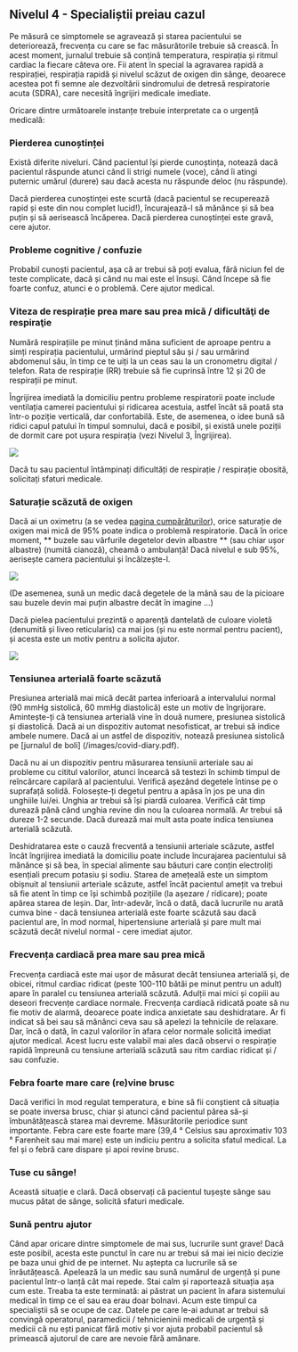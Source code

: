 ## Nivelul 4 - Specialiștii preiau cazul

Pe măsură ce simptomele se agravează și starea pacientului se deteriorează, frecvența cu care se fac măsurătorile trebuie să crească. În acest moment, jurnalul trebuie să conțină temperatura, respirația și ritmul cardiac la fiecare câteva ore. Fii atent în special la agravarea rapidă a respirației, respirația rapidă și nivelul scăzut de oxigen din sânge, deoarece acestea pot fi semne ale dezvoltării sindromului de detresă respiratorie acuta (SDRA), care necesită îngrijiri medicale imediate.

Oricare dintre următoarele instanțe trebuie interpretate ca o urgență medicală:

### Pierderea cunoștinței

Există diferite niveluri. Când pacientul își pierde cunoștința, notează dacă pacientul răspunde atunci când îi strigi numele (voce), când îi atingi puternic umărul (durere) sau dacă acesta nu răspunde deloc (nu răspunde).

Dacă pierderea cunoștinței este scurtă (dacă pacientul se recuperează rapid și este din nou complet lucid!), încurajează-l să mănânce și să bea puțin și să aerisească încăperea. Dacă pierderea cunoștinței este gravă, cere ajutor.

### Probleme cognitive / confuzie

Probabil cunoști pacientul, așa că ar trebui să poți evalua, fără niciun fel de teste complicate, dacă și când nu mai este el însuși. Când începe să fie foarte confuz, atunci e o problemă. Cere ajutor medical.

### Viteza de respirație prea mare sau prea mică / dificultăţi de respiraţie 

Numără respirațiile pe minut ținând mâna suficient de aproape pentru a simți respirația pacientului, urmărind pieptul său și / sau urmărind abdomenul său, în timp ce te uiți la un ceas sau la un cronometru digital / telefon. Rata de respirație (RR) trebuie să fie cuprinsă între 12 și 20 de respirații pe minut.

Îngrijirea imediată la domiciliu pentru probleme respiratorii poate include ventilația camerei pacientului și ridicarea acestuia, astfel încât să poată sta într-o poziție verticală, dar confortabilă. Este, de asemenea, o idee bună să ridici capul patului în timpul somnului, dacă e posibil, și există unele poziții de dormit care pot ușura respirația (vezi Nivelul 3, Îngrijirea).

![](/images/dyspnoe.png)

Dacă tu sau pacientul întâmpinați dificultăți de respirație / respirație obosită, solicitați sfaturi medicale.

### Saturație scăzută de oxigen

Dacă ai un oximetru (a se vedea [pagina cumpărăturilor](/shopping)), orice saturație de oxigen mai mică de 95% poate indica o problemă respiratorie. Dacă în orice moment, ** buzele sau vârfurile degetelor devin albastre ** (sau chiar ușor albastre) (numită cianoză), cheamă o ambulanță! Dacă nivelul e sub 95%, aerisește camera pacientului și încălzește-l.

![](/images/cyanosis.png)

(De asemenea, sună un medic dacă degetele de la mână sau de la picioare sau buzele devin mai puțin albastre decât în imagine ...)

Dacă pielea pacientului prezintă o aparență dantelată de culoare violetă (denumită și liveo reticularis) ca mai jos (și nu este normal pentru pacient), și acesta este un motiv pentru a solicita ajutor.

![](/images/livedo-reticularis.png)

### Tensiunea arterială foarte scăzută

Presiunea arterială mai mică decât partea inferioară a intervalului normal (90 mmHg sistolică, 60 mmHg diastolică) este un motiv de îngrijorare. Amintește-ți că tensiunea arterială vine în două numere, presiunea sistolică și diastolică. Dacă ai un dispozitiv automat nesofisticat, ar trebui să indice ambele numere. Dacă ai un astfel de dispozitiv, notează presiunea sistolică pe [jurnalul de boli] (/images/covid-diary.pdf).

Dacă nu ai un dispozitiv pentru măsurarea tensiunii arteriale sau ai probleme cu cititul valorilor, atunci încearcă să testezi în schimb timpul de reîncărcare capilară al pacientului. Verifică așezând degetele întinse pe o suprafață solidă. Folosește-ți degetul pentru a apăsa în jos pe una din unghiile lui/ei. Unghia ar trebui să își piardă culoarea. Verifică cât timp durează până când unghia revine din nou la culoarea normală. Ar trebui să dureze 1-2 secunde. Dacă durează mai mult asta poate indica tensiunea arterială scăzută. 

Deshidratarea este o cauză frecventă a tensiunii arteriale scăzute, astfel încât îngrijirea imediată la domiciliu poate include încurajarea pacientului să mănânce și să bea, în special alimente sau băuturi care conțin electroliți esențiali precum potasiu și sodiu. Starea de amețeală este un simptom obișnuit al tensiunii arteriale scăzute, astfel încât pacientul amețit va trebui să fie atent în timp ce își schimbă pozițiile (la așezare / ridicare); poate apărea starea de leșin. Dar, într-adevăr, încă o dată, dacă lucrurile nu arată cumva bine - dacă tensiunea arterială este foarte scăzută sau dacă pacientul are, în mod normal, hipertensiune arterială și pare mult mai scăzută decât nivelul normal - cere imediat ajutor.

### Frecvența cardiacă prea mare sau prea mică

Frecvența cardiacă este mai ușor de măsurat decât tensiunea arterială și, de obicei, ritmul cardiac ridicat (peste 100-110 bătăi pe minut pentru un adult) apare în paralel cu tensiunea arterială scăzută. Adulții mai mici și copiii au deseori frecvențe cardiace normale. Frecvența cardiacă ridicată poate să nu fie motiv de alarmă, deoarece poate indica anxietate sau deshidratare. Ar fi indicat să bei sau să mănânci ceva sau să apelezi la tehnicile de relaxare. Dar, încă o dată, în cazul valorilor în afara celor normale solicită imediat ajutor medical. Acest lucru este valabil mai ales dacă observi o respirație rapidă împreună cu tensiune arterială scăzută sau ritm cardiac ridicat și / sau confuzie.

### Febra foarte mare care (re)vine brusc

Dacă verifici în mod regulat temperatura, e bine să fii conștient că situația se poate inversa brusc, chiar și atunci când pacientul părea să-și îmbunătățească starea mai devreme. Măsurătorile periodice sunt importante. Febra care este foarte mare (39,4 ° Celsius sau aproximativ 103 ° Farenheit sau mai mare) este un indiciu pentru a solicita sfatul medical. La fel și o febră care dispare și apoi revine brusc.

### Tuse cu sânge!

Această situație e clară. Dacă observați că pacientul tușește sânge sau mucus pătat de sânge, solicită sfaturi medicale.

### Sună pentru ajutor

Când apar oricare dintre simptomele de mai sus, lucrurile sunt grave! Dacă este posibil, acesta este punctul în care nu ar trebui să mai iei nicio decizie pe baza unui ghid de pe internet. Nu aștepta ca lucrurile să se înrăutățească. Apelează la un medic sau sună numărul de urgență și pune pacientul într-o lanță cât mai repede. Stai calm și raportează situația așa cum este. Treaba ta este terminată: ai păstrat un pacient în afara sistemului medical în timp ce el sau ea erau doar bolnavi. Acum este timpul ca specialiștii să se ocupe de caz. Datele pe care le-ai adunat ar trebui să convingă operatorul, 
paramedicii / tehnicieninii medicali de urgență și medicii că nu ești panicat fără motiv și vor ajuta probabil pacientul să primească ajutorul de care are nevoie fără amânare.
